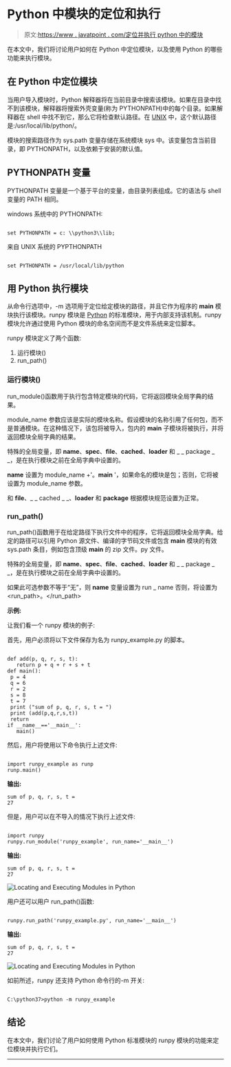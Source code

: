 # Python 中模块的定位和执行

> 原文:[https://www . javatpoint . com/定位并执行 python 中的模块](https://www.javatpoint.com/locating-and-executing-modules-in-python)

在本文中，我们将讨论用户如何在 Python 中定位模块，以及使用 Python 的哪些功能来执行模块。

## 在 Python 中定位模块

当用户导入模块时，Python 解释器将在当前目录中搜索该模块。如果在目录中找不到该模块，解释器将搜索外壳变量(称为 PYTHONPATH)中的每个目录。如果解释器在 shell 中找不到它，那么它将检查默认路径。在 [UNIX](https://www.javatpoint.com/linux-tutorial) 中，这个默认路径是:/usr/local/lib/python/。

模块的搜索路径作为 sys.path 变量存储在系统模块 sys 中。该变量包含当前目录，即 PYTHONPATH，以及依赖于安装的默认值。

## PYTHONPATH 变量

PYTHONPATH 变量是一个基于平台的变量，由目录列表组成。它的语法与 shell 变量的 PATH 相同。

windows 系统中的 PYTHONPATH:

```

set PYTHONPATH = c: \\python3\\lib;

```

来自 UNIX 系统的 PYPTHONPATH

```

set PYTHONPATH = /usr/local/lib/python

```

## 用 Python 执行模块

从命令行选项中，-m 选项用于定位给定模块的路径，并且它作为程序的 __main__ 模块执行该模块。runpy 模块是 [Python](https://www.javatpoint.com/python-tutorial) 的标准模块，用于内部支持该机制。runpy 模块允许通过使用 Python 模块的命名空间而不是文件系统来定位脚本。

runpy 模块定义了两个函数:

1.  运行模块()
2.  run_path()

### 运行模块()

run_module()函数用于执行包含特定模块的代码，它将返回模块全局字典的结果。

module_name 参数应该是实际的模块名称。假设模块的名称引用了任何包，而不是普通模块。在这种情况下，该包将被导入，包内的 __main__ 子模块将被执行，并将返回模块全局字典的结果。

特殊的全局变量，即 __name__、__spec__、__file__、__cached__、__loader__ 和 _ _ package _ _，是在执行模块之前在全局字典中设置的。

__name__ 设置为 module_name +'。__main__ '，如果命名的模块是包；否则，它将被设置为 module_name 参数。

和 __file__、_ _ cached _ _、__loader__ 和 __package__ 根据模块规范设置为正常。

### run_path()

run_path()函数用于在给定路径下执行文件中的程序，它将返回模块全局字典。给定的路径可以引用 Python 源文件、编译的字节码文件或包含 __main__ 模块的有效 sys.path 条目，例如包含顶级 __main__ 的 zip 文件。py 文件。

特殊的全局变量，即 __name__、__spec__、__file__、__cached__、__loader__ 和 _ _ package _ _，是在执行模块之前在全局字典中设置的。

如果此可选参数不等于“无”，则 __name__ 变量设置为 run _ name 否则，将设置为<run_path>。</run_path>

**示例:**

让我们看一个 runpy 模块的例子:

首先，用户必须将以下文件保存为名为 runpy_example.py 的脚本。

```

def add(p, q, r, s, t):
   return p + q + r + s + t
def main():
 p = 4
 q = 6
 r = 2
 s = 8
 t = 7
 print ("sum of p, q, r, s, t = ")
 print (add(p,q,r,s,t))
 return
if __name__=='__main__':
   main()

```

然后，用户将使用以下命令执行上述文件:

```

import runpy_example as runp
runp.main()

```

**输出:**

```
sum of p, q, r, s, t = 
27

```

但是，用户可以在不导入的情况下执行上述文件:

```

import runpy
runpy.run_module('runpy_example', run_name='__main__')

```

**输出:**

```
sum of p, q, r, s, t = 
27

```

![Locating and Executing Modules in Python](img/53f73dbe23878b05dc4ee8c0cc78cfc5.png)

用户还可以用户 run_path()函数:

```

runpy.run_path('runpy_example.py', run_name='__main__')

```

**输出:**

```
sum of p, q, r, s, t = 
27

```

![Locating and Executing Modules in Python](img/183f4fa0fff45694cfc5c7d66641b9e0.png)

如前所述，runpy 还支持 Python 命令行的-m 开关:

```

C:\python37>python -m runpy_example

```

## 结论

在本文中，我们讨论了用户如何使用 Python 标准模块的 runpy 模块的功能来定位模块并执行它们。

* * *